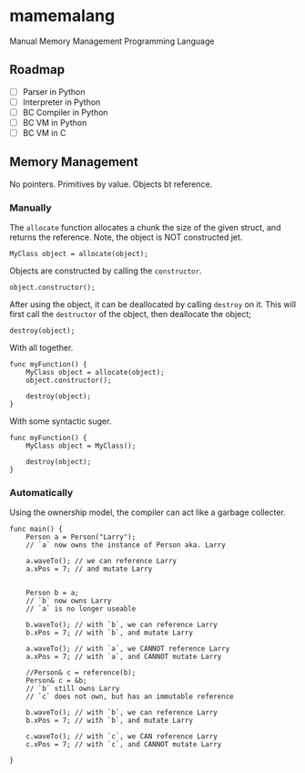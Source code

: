 # mamemalang
Manual Memory Management Programming Language

## Roadmap

 - [ ] Parser in Python
 - [ ] Interpreter in Python
 - [ ] BC Compiler in Python
 - [ ] BC VM in Python
 - [ ] BC VM in C

## Memory Management

No pointers.
Primitives by value.
Objects bt reference.

### Manually

The `allocate` function allocates a chunk the size of the given struct,
and returns the reference. Note, the object is NOT constructed jet.

```
MyClass object = allocate(object);
```

Objects are constructed by calling the `constructor`.

```
object.constructor();
```

After using the object, it can be deallocated by calling `destroy` on it.
This will first call the `destructor` of the object, then deallocate the object;

```
destroy(object);
```

With all together.

```
func myFunction() {
    MyClass object = allocate(object);
    object.constructor();

    destroy(object);
}
```

With some syntactic suger.

```
func myFunction() {
    MyClass object = MyClass();

    destroy(object);
}
```

### Automatically

Using the ownership model, the compiler can act like a garbage collecter.

```
func main() {
    Person a = Person("Larry");
    // `a` now owns the instance of Person aka. Larry

    a.waveTo(); // we can reference Larry
    a.xPos = 7; // and mutate Larry

    
    Person b = a;
    // `b` now owns Larry
    // `a` is no longer useable

    b.waveTo(); // with `b`, we can reference Larry
    b.xPos = 7; // with `b`, and mutate Larry

    a.waveTo(); // with `a`, we CANNOT reference Larry
    a.xPos = 7; // with `a`, and CANNOT mutate Larry

    //Person& c = reference(b);
    Person& c = &b;
    // `b` still owns Larry
    // `c` does not own, but has an immutable reference

    b.waveTo(); // with `b`, we can reference Larry
    b.xPos = 7; // with `b`, and mutate Larry

    c.waveTo(); // with `c`, we CAN reference Larry
    c.xPos = 7; // with `c`, and CANNOT mutate Larry

}
```
